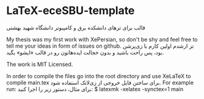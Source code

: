 # LaTeX-eceSBU-template
قالب برای تزهای دانشکده برق و کامپبوتر دانشگاه شهید بهشتی

My thesis was my first work with XePersian, so don't be shy and feel free to tell me your ideas in form of issues on github.
تز ارشدم اولین کارم با زی‌پرشن بود، پس راحت باشید و بدون خجالت ایده‌هاتون رو در قالب «ایشو» بگید.

The work is MIT Licensed.

In order to compile the files go into the root directory and use XeLaTeX to compile main.tex
برای ساختن فایل خروجی از زی‌لاتک استفاده شود.
For example run:
برای مثال، دستور زیر را اجرا کنید:
$ latexmk -xelatex -synctex=1 main 

